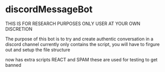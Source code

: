 # discordMessageBot
THIS IS FOR RESEARCH PURPOSES ONLY
USER AT YOUR OWN DISCRETION

The purpose of this bot is to try and create authentic conversation in a discord channel
currently only contains the script, you will have to firgure out and setup the file structure

now has extra scripts REACT and SPAM these are used for testing to get banned